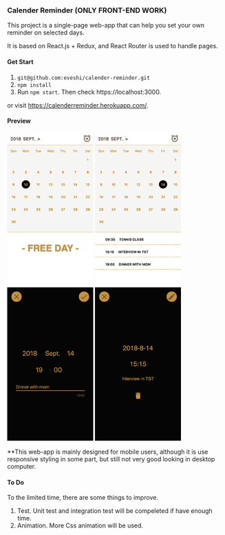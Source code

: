### Calender Reminder (ONLY FRONT-END WORK)

This project is a single-page web-app that can help you set your own reminder on selected days.

It is based on React.js + Redux, and React Router is used to handle pages.

#### Get Start
1. `git@github.com:eveshi/calender-reminder.git`
2. `npm install`
3. Run `npm start`. Then check https://localhost:3000.

or visit https://calenderreminder.herokuapp.com/.

#### Preview
<img width="200" src="https://raw.githubusercontent.com/eveshi/calender-reminder/master/README_IMAGE/home_free.png"> <img width="200" src="https://github.com/eveshi/calender-reminder/blob/master/README_IMAGE/home.png"> <img width="200" src="https://raw.githubusercontent.com/eveshi/calender-reminder/master/README_IMAGE/add_reminder.png"> <img width="200" src="https://raw.githubusercontent.com/eveshi/calender-reminder/master/README_IMAGE/check%20reminder.png">

**This web-app is mainly designed for mobile users, although it is use responsive styling in some part, but still not very good looking in desktop computer.

#### To Do

To the limited time, there are some things to improve.

1. Test. Unit test and integration test will be compeleted if have enough time.
2. Animation. More Css animation will be used.

